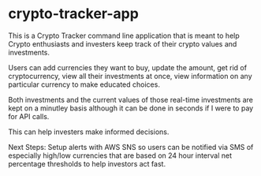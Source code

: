 # crypto-tracker-app
This is a Crypto Tracker command line application that is meant to help Crypto enthusiasts and investers keep track of their crypto values and investments.

Users can add currencies they want to buy, update the amount, get rid of cryptocurrency, view all their investments at once, view information on any particular 
currency to make educated choices.

Both investments and the current values of those real-time investments are kept on a minutley basis although it can be done in seconds if I were to pay for API calls. 

This can help investers make informed decisions.

Next Steps:
Setup alerts with AWS SNS so users can be notified via SMS of especially high/low currencies that are based on 24 hour interval net percentage thresholds to help investors act fast.
